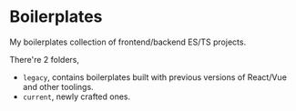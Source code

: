 # Boilerplates
My boilerplates collection of frontend/backend ES/TS projects.

There're 2 folders,

- `legacy`, contains boilerplates built with previous versions of React/Vue and other toolings.
- `current`, newly crafted ones.
